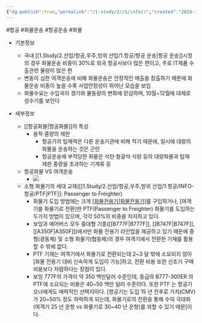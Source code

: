 ```yaml
---
{"dg-publish":true,"permalink":"/1-study/2//1/info//","created":"2024-11-20T21:02:29.481+09:00","updated":"2025-06-26T17:12:59.361+09:00"}
---
```


#항공 #화물운송 #항공운송 #화물 

- 기본정보
	- 국내 [[1.Study/2.산업/항공,우주,방위 산업/1.항공/항공 운송\|항공 운송]]시장의 경우 화물운송 비중이 30%로 외국 항공사보다 많은 편이고, 주로 IT제품 수출관련 물량이 많은 편
	- 변동이 심한 여객운송에 비해 화물운송은 안정적인 매출을 창출하기 때문에 화물운송 비중이 높을 수록 사업안정성이 뛰어난 모습을 보임
	- 화물수요는 수입국의 경기와 물동량의 변화에 민감하며, 10월~12월에 대체로 성수기를 보인다


- 세부정보
	- [[항공화물\|항공화물]]의 특성
		- 용적·중량의 제한
			- 항공기의 탑재력은 다른 운송기관에 비해 적기 때문에, 일시에 대량의 화물을 운송하는 것은 곤란
			- 항공운송에 부적당한 화물은 석탄·철광석·식량 등의 대량화물과 탑재 제한 중량을 초과하는 기계류 등
	- 항공화물 VS 여객운송
		- ![](https://i.imgur.com/F7R9eNG.png)
	 - 소형 화물기의 세대 교체([[1.Study/2.산업/항공,우주,방위 산업/1.항공/INFO-항공/PTF\|PTF]]: Passenger to Freighter)
		 - 화물기 도입 방법에는 크게 [[화물전용기\|화물전용기]](Freighter)를 구입하거나, [여객기를 화물기로 전환]한 PTF(Passenger to Freighter) 화물기를 도입하는 두가지 방법이 있으며, 각각 50%의 비중을 차지하고 있다. 
		 - 보잉과 에어버스 모두 중대형 기종([[B777F\|B777F]], [[B747F\|B747F]], [[A350F\|A350F]])에서만 화물 전용기 라인업을 제공하고 있기 때문에 중형(광동체) 및 소형 화물기(협동체)의 경우 여객기에서 전환한 기재를 활용할 수 밖에 없다. 
		 - PTF 기재는 여객기에서 화물기로 전환되는데 2~3 달 밖에 소요되지 않아 [화물 전용기 대비 신속하게 도입이 가능]하고, 전환 비용 또한 신조기 구매 비용보다 저렴하다는 장점이 있다. 
		 - 보잉 777F의 가격이 약 350 백만달러 수준인데, 동급의 B777-300ER 의 PTF에 소요되는 비용은 40~50 백만 달러 수준이다. 또한 PTF 는 항공기 오너에게도 매력적인 선택지이다. [항공기는 도입 15 년 전후로 가치(CMV)가 20~50% 정도 하락하게 되는데, 화물기로의 전환을 통해 수익 극대화(여객기 25 년 운항 vs 화물기로 30~40 년 운항)를 꾀할 수 있기 때문]이다.

